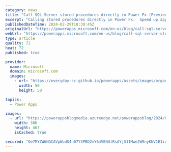 ```yaml
---
category: news
title: "Call SQL Server stored procedures directly in Power Fx (Preview)"
excerpt: "Calling stored procedures directly in Power Fx.  Speed up app development.  Speeds up Power App performance. \n"
publishedDateTime: 2024-02-29T10:30:45Z
originalUrl: "https://powerapps.microsoft.com/en-us/blog/call-sql-server-stored-procedures-directly-in-power-fx-preview/"
webUrl: "https://powerapps.microsoft.com/en-us/blog/call-sql-server-stored-procedures-directly-in-power-fx-preview/"
type: article
quality: 72
heat: 72
published: true

provider:
  name: Microsoft
  domain: microsoft.com
  images:
    - url: "https://everyday-cc.github.io/powerapps/assets/images/organizations/microsoft.com-50x50.jpg"
      width: 50
      height: 50

topics:
  - Power Apps

images:
  - url: "https://powerappsblogmedia.azureedge.net/powerappsblog/2024/02/call-sp-PowerFx-SPList.png"
    width: 386
    height: 467
    isCached: true

secured: "Oe7MYZW6NGCAVpWbdS4n07Y3PBD2vY64VENUlRsAYjS1IMwe2W9nyKNV1E1ixwY+m6hEm6JGfg7ttntWvPYuUhc11ZwKX5YazYV9JZUru23vBvv9F+2vleAHL6/SysWq2o5VWEv7Uljipel19WNbF9dGuM8dqnvCHa1X3NuMPefYaQF5+vQi3SXDWNujqDD3PpevSaj7zAjaoJv7L0dgORezeulPOMs795/IQgZOdinY0uf2dCU6gyZk8POUcEqg34afFvovWB/6oBwrxc8A59ApGzGC/X0h8Lqz3vSjvO39MH5eJv9P93Ij069lb/P+WxHZWlFiNN7mNlm6zTDv3b6beePr0SNXQqxXSJr3y2g=;YvT8sAvKjxZfGz6PCAxTQQ=="
---
```


